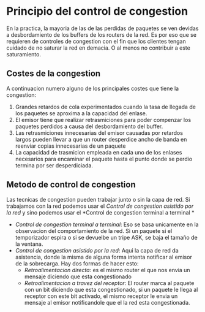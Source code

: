 # Principio del control de congestion
En la practica, la mayoria de las de las perdidas de paquetes se ven devidas a desbordamiento de los buffers de los routers de la red. Es por eso que se requieren de controles de congestion con el fin que los clientes tengan cuidado de no saturar la red en demacia. O al menos no contribuir a este saturamiento. 

## Costes de la congestion 
A continuacion numero alguno de los principales costes que tiene la congestion:
1. Grandes retardos de cola experimentados cuando la tasa de llegada de los paquetes se aproxima a la capacidad del enlase. 
2. El emisor tiene que realizar retrasmiciones para poder compenzar los paquetes perdidos a causa del desbordamiento del buffer.
3. Las retrasmiciones innecesarias del emisor causadas por retardos largos pueden llevar a que un router desperdice ancho de banda en reenviar copias innecesarias de un paquete 
4. La capacidad de trasmicion empleada en cada uno de los enlases necesarios para encaminar el paquete hasta el punto donde se perdio termina por ser desperdiciada.

## Metodo de control de congestion 
Las tecnicas de congestion pueden trabajar junto o sin la capa de red. Si trabajamos con la red podemos usar el *Control de congestion asistido por la red* y sino podemos usar el *Control de congestion terminal a terminal *
- *Control de congestion terminal a terminal*: Eso se basa unicamente en la observacion del comportamiento de la red. Si un paquete si el temporizador espira o si se devuelbe un tripe ASK, se baja el tamaño de la ventana. 
- *Control de congestion asistido por la red*: Aqui la capa de red da asistencia, donde la misma de alguna forma intenta notificar al emisor de la sobrecarga. Hay dos formas de hacer esto:
	- *Retroalimentacion directa*: es el mismo router el que nos envia un mensaje diciendo que esta congestionado 
	- *Retroalimentacion a travez del receptor*: El router marca al paquete con un bit diciendo que esta congestionado, si un paquete le llega al receptor con este bit activado, el mismo receptor le envia un mensaje al emisor notificandole que el la red esta congestionada. 
